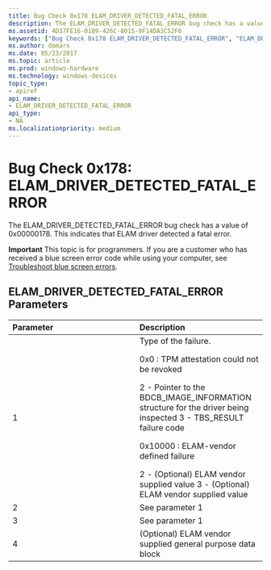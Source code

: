 ```yaml
---
title: Bug Check 0x178 ELAM_DRIVER_DETECTED_FATAL_ERROR
description: The ELAM_DRIVER_DETECTED_FATAL_ERROR bug check has a value of 0x00000178. This indicates that ELAM driver detected a fatal error.
ms.assetid: 4D37FE16-0189-426C-8015-9F14DA3C52F6
keywords: ["Bug Check 0x178 ELAM_DRIVER_DETECTED_FATAL_ERROR", "ELAM_DRIVER_DETECTED_FATAL_ERROR"]
ms.author: domars
ms.date: 05/23/2017
ms.topic: article
ms.prod: windows-hardware
ms.technology: windows-devices
topic_type:
- apiref
api_name:
- ELAM_DRIVER_DETECTED_FATAL_ERROR
api_type:
- NA
ms.localizationpriority: medium
---
```


# Bug Check 0x178: ELAM\_DRIVER\_DETECTED\_FATAL\_ERROR


The ELAM\_DRIVER\_DETECTED\_FATAL\_ERROR bug check has a value of 0x00000178. This indicates that ELAM driver detected a fatal error.

**Important** This topic is for programmers. If you are a customer who has received a blue screen error code while using your computer, see [Troubleshoot blue screen errors](http://windows.microsoft.com/windows-10/troubleshoot-blue-screen-errors).

## ELAM\_DRIVER\_DETECTED\_FATAL\_ERROR Parameters


<table>
<colgroup>
<col width="50%" />
<col width="50%" />
</colgroup>
<thead>
<tr class="header">
<th align="left">Parameter</th>
<th align="left">Description</th>
</tr>
</thead>
<tbody>
<tr class="odd">
<td align="left">1</td>
<td align="left">Type of the failure.
<p>0x0 : TPM attestation could not be revoked</p>
2 - Pointer to the BDCB_IMAGE_INFORMATION structure for the driver being inspected
3 - TBS_RESULT failure code
<p>0x10000 : ELAM-vendor defined failure</p>
2 - (Optional) ELAM vendor supplied value
3 - (Optional) ELAM vendor supplied value</td>
</tr>
<tr class="even">
<td align="left">2</td>
<td align="left">See parameter 1</td>
</tr>
<tr class="odd">
<td align="left">3</td>
<td align="left">See parameter 1</td>
</tr>
<tr class="even">
<td align="left">4</td>
<td align="left">(Optional) ELAM vendor supplied general purpose data block</td>
</tr>
</tbody>
</table>

 

 

 




